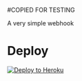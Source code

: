 #COPIED FOR TESTING

A very simple webhook

# Deploy
[![Deploy to Heroku](https://www.herokucdn.com/deploy/button.svg)](https://heroku.com/deploy)
